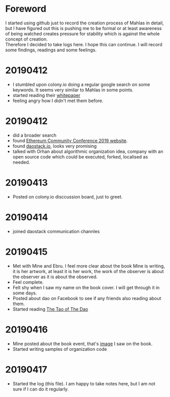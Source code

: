 # Foreword 

I started using github just to record the creation process of Mahlas in detail, but I have figured out this is pushing me to be formal or at least awareness of being watched creates pressure for stability which is against the whole concept of creation.  
Therefore I decided to take logs here. I hope this can continue. I will record some findings, readings  and some feelings.


# 20190412

* I stumbled upon colony.io doing a regular google search on some keywords. It seems very similar to Mahlas in some points.
* started reading their [whitepaper](https://colony.io/whitepaper.pdf)
* feeling angry how I didn't met them before.

# 20190412

* did a broader search
* found [Ethereum Community Conference 2019 website](https://ethcc.io/).
* found [daostack.io](https://daostack.io/), looks very promising
* talked with Orhan about algorithmic organization idea, company with an open source code which could be executed, forked, localised as needed.

# 20190413

* Posted on colony.io disccussion board, just to greet.

# 20190414
* joined daostack communication channles

# 20190415

* Met with Mine and Ebru. I feel more clear about the book Mine is writing, it is her artwork, at least it is her work, the work of the observer is about the observer as it is about the observed.
* Feel complete.
* Felt shy when I saw my name on the book cover. I will get through it in some days.
* Posted about dao on Facebook to see if any friends also reading about them.
* Started reading [The Tao of The Dao](https://guide.taoofthedao.org/)

# 20190416

* Mine posted about the book event, that's [image](https://www.facebook.com/events/2342962532590156/) I saw on the book.
* Started writing samples of organization code

# 20190417

* Started the log (this file). I am happy to take notes here, but I am not sure if I can do it regularly.

